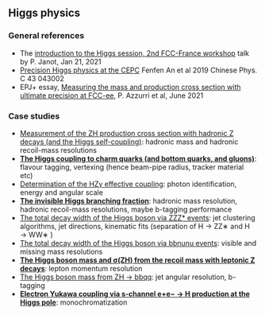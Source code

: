 ## Higgs physics

### General references

- The [introduction to the Higgs session, 2nd FCC-France workshop](https://indico.in2p3.fr/event/23012/contributions/89966/attachments/62013/84752/HiggsIntro_FCCFrance.pdf) talk by P. Janot, Jan 21, 2021
- [Precision Higgs physics at the CEPC](https://iopscience.iop.org/article/10.1088/1674-1137/43/4/043002) Fenfen An et al 2019 Chinese Phys. C 43 043002
- EPJ+ essay, [Measuring the mass and production cross section with ultimate precision at FCC-ee](https://arxiv.org/abs/2106.15438), P. Azzurri et al, June 2021


### Case studies
- [Measurement of the ZH production cross section with hadronic Z decays (and the Higgs self-coupling)](ZH-crosssection): hadronic mass and hadronic recoil-mass resolutions
- [**The Higgs coupling to charm quarks (and bottom quarks, and gluons)**](hcc): flavour tagging, vertexing (hence beam-pipe radius, tracker material etc)
- [Determination of the HZγ effective coupling](hzgamma): photon identification, energy and angular scale
- [**The invisible Higgs branching fraction**](invisible): hadronic mass resolution, hadronic recoil-mass resolutions, maybe b-tagging performance
- [The total decay width of the Higgs boson via ZZZ\* events](width-zzz): jet clustering algorithms, jet directions, kinematic fits (separation of H → ZZ∗ and H → WW∗ )
- [The total decay width of the Higgs boson via bbnunu events](width-bbnunu): visible and missing mass resolutions
- [**The Higgs boson mass and σ(ZH) from the recoil mass with leptonic Z decays**](mH-recoil): lepton momentum resolution
- [The Higgs boson mass from ZH -> bbqq](mH-bbqq): jet angular resolution, b-tagging
- [**Electron Yukawa coupling via s-channel e+e− → H production at the Higgs pole**](eeh): monochromatization
